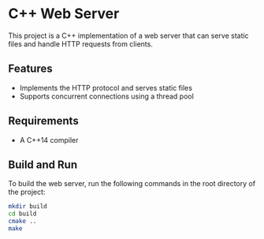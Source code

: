 # C++ Web Server

This project is a C++ implementation of a web server that can serve static files and handle HTTP requests from clients.

## Features

- Implements the HTTP protocol and serves static files
- Supports concurrent connections using a thread pool

## Requirements

- A C++14 compiler

## Build and Run

To build the web server, run the following commands in the root directory of the project:

```sh
mkdir build
cd build
cmake ..
make
